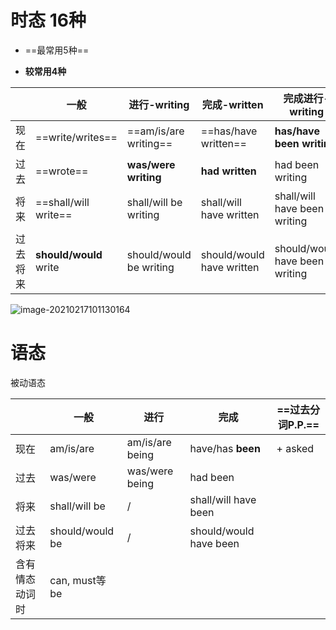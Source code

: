 # 时态 16种

- ==最常用5种==

- **较常用4种**

|          | 一般                   | 进行-writing              | 完成-written               | 完成进行-writing                 |
| -------- | ---------------------- | ------------------------- | -------------------------- | -------------------------------- |
| 现在     | ==write/writes==       | ==am/is/are writing==     | ==has/have written==       | **has/have been  writing**       |
| 过去     | ==wrote==              | **was/were  writing**     | **had written**            | had been  writing                |
| 将来     | ==shall/will write==   | shall/will   be writing   | shall/will   have written  | shall/will   have been  writing  |
| 过去将来 | **should/would** write | should/would   be writing | should/would  have written | should/would  have been  writing |



![image-20210217101130164](https://cdn.jsdelivr.net/gh/DaiDuncan/PicUploader/img/20210217101130.png)





 



# 语态 

被动语态

|                | 一般             | 进行            | **完成**                 | ==过去分词P.P.== |
| -------------- | ---------------- | --------------- | ------------------------ | ---------------- |
| 现在           | am/is/are        | am/is/are being | have/has **been**        | + asked          |
| 过去           | was/were         | was/were being  | had been                 |                  |
| 将来           | shall/will  be   | /               | shall/will  have been    |                  |
| 过去将来       | should/would  be | /               | should/would   have been |                  |
| 含有情态动词时 | can, must等 be   |                 |                          |                  |